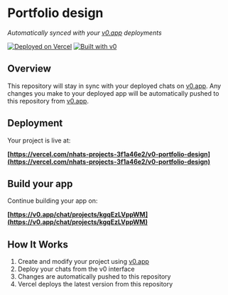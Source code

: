# Portfolio design

*Automatically synced with your [v0.app](https://v0.app) deployments*

[![Deployed on Vercel](https://img.shields.io/badge/Deployed%20on-Vercel-black?style=for-the-badge&logo=vercel)](https://vercel.com/nhats-projects-3f1a46e2/v0-portfolio-design)
[![Built with v0](https://img.shields.io/badge/Built%20with-v0.app-black?style=for-the-badge)](https://v0.app/chat/projects/kgqEzLVppWM)

## Overview

This repository will stay in sync with your deployed chats on [v0.app](https://v0.app).
Any changes you make to your deployed app will be automatically pushed to this repository from [v0.app](https://v0.app).

## Deployment

Your project is live at:

**[https://vercel.com/nhats-projects-3f1a46e2/v0-portfolio-design](https://vercel.com/nhats-projects-3f1a46e2/v0-portfolio-design)**

## Build your app

Continue building your app on:

**[https://v0.app/chat/projects/kgqEzLVppWM](https://v0.app/chat/projects/kgqEzLVppWM)**

## How It Works

1. Create and modify your project using [v0.app](https://v0.app)
2. Deploy your chats from the v0 interface
3. Changes are automatically pushed to this repository
4. Vercel deploys the latest version from this repository